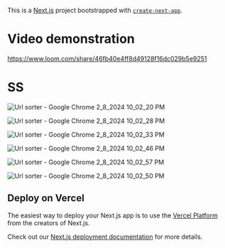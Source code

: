 This is a [Next.js](https://nextjs.org/) project bootstrapped with [`create-next-app`](https://github.com/vercel/next.js/tree/canary/packages/create-next-app).

# Video demonstration
https://www.loom.com/share/46fb40e4ff8d49128f16dc029b5e9251

# SS

![Url sorter - Google Chrome 2_8_2024 10_02_20 PM](https://github.com/Mayukhy/anchors.in_assignment/assets/107027766/556b7651-41da-43b7-b257-4ba325a4309f)

![Url sorter - Google Chrome 2_8_2024 10_02_28 PM](https://github.com/Mayukhy/anchors.in_assignment/assets/107027766/38ba70c4-a332-4408-959d-be011630ad84)

![Url sorter - Google Chrome 2_8_2024 10_02_33 PM](https://github.com/Mayukhy/anchors.in_assignment/assets/107027766/8441203d-8abe-47b6-bc9d-54175e190008)

![Url sorter - Google Chrome 2_8_2024 10_02_46 PM](https://github.com/Mayukhy/anchors.in_assignment/assets/107027766/759f9c8f-8481-4d4e-89d3-7c99f86458a9)

![Url sorter - Google Chrome 2_8_2024 10_02_57 PM](https://github.com/Mayukhy/anchors.in_assignment/assets/107027766/9bba5a7a-a359-4b11-a366-34708ef00e9b)

![Url sorter - Google Chrome 2_8_2024 10_02_50 PM](https://github.com/Mayukhy/anchors.in_assignment/assets/107027766/f2c2ac67-8540-4391-9b32-62e5730f2dba)








## Deploy on Vercel

The easiest way to deploy your Next.js app is to use the [Vercel Platform](https://vercel.com/new?utm_medium=default-template&filter=next.js&utm_source=create-next-app&utm_campaign=create-next-app-readme) from the creators of Next.js.

Check out our [Next.js deployment documentation](https://nextjs.org/docs/deployment) for more details.
